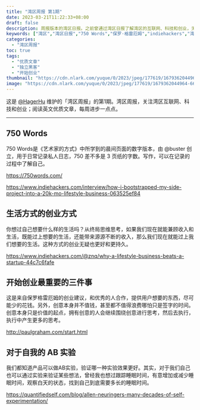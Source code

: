 ```yaml
---
title: "湾区周报 第1期"
date: 2023-03-21T11:22:33+08:00
draft: false
description: 周报版本的湾区日报。之前曾通过湾区日报了解湾区的互联网、科技和创业，无奈已经停止维护，至今也没有恢复。为了阅读英文优质文章，每周进步一点点，就想到了自己做湾区周报。
keywords: ["湾区","湾区日报","750 Words","保罗·格雷厄姆","indiehackers","湾区周报"]
categories:
  - "湾区周报"
toc: true
tags:
  - "优质文章"
  - "独立黑客"
  - "开始创业"
thumbnail: "https://cdn.nlark.com/yuque/0/2023/jpeg/177619/1679362044964-661ddbc6-43ee-4b2f-8bfa-6c1af1ed1d1c.jpeg"
image: "https://cdn.nlark.com/yuque/0/2023/jpeg/177619/1679362044964-661ddbc6-43ee-4b2f-8bfa-6c1af1ed1d1c.jpeg"
---
```


这是 [@HagerHu](https://twitter.com/hagerhu) 维护的「湾区周报」的第1期。湾区周报，关注湾区互联网、科技和创业；阅读英文优质文章，每周进步一点点。

---

## 750 Words

750 Words是《艺术家的方式》中所学到的晨间页面的数字版本，由 @buster  创立，用于日常记录私人日志，750 差不多是 3 页纸的字数。写作，可以在记录的过程中了解自己。

<https://750words.com/>

<https://www.indiehackers.com/interview/how-i-bootstrapped-my-side-project-into-a-20k-mo-lifestyle-business-063525ef84>

## 生活方式的创业方式

你想过自己想要什么样的生活吗？从终局思维思考，如果我们现在就能兼顾收入和生活，既能过上想要的生活，还能带来源源不断的收入，那么我们现在就能过上我们想要的生活。这种方式的创业无疑也更好和更持久。

<https://www.indiehackers.com/@znq/why-a-lifestyle-business-beats-a-startup-44c7c6fafe>

## 开始创业最重要的三件事

这是来自保罗格雷厄姆的创业建议，和优秀的人合作，提供用户想要的东西，尽可能少的花钱。另外，创意本身并不值钱，甚至都不值得浪费哪怕只是签字的时间。创意本身只是价值的起点，拥有创意的人会继续围绕创意进行思考，然后去执行，执行中产生更多的思考。

<http://paulgraham.com/start.html>

## 对于自我的 AB 实验

我们都知道产品可以做AB实验，验证哪一种实验效果更好。其实，对于我们自己也可以通过实验来验证某些想法，曾经我也想过跟踪睡眠时间，有意增加或减少睡眠时间，观察白天的状态，找到自己到底需要多长的睡眠时间。

<https://quantifiedself.com/blog/allen-neuringers-many-decades-of-self-experimentation/>
